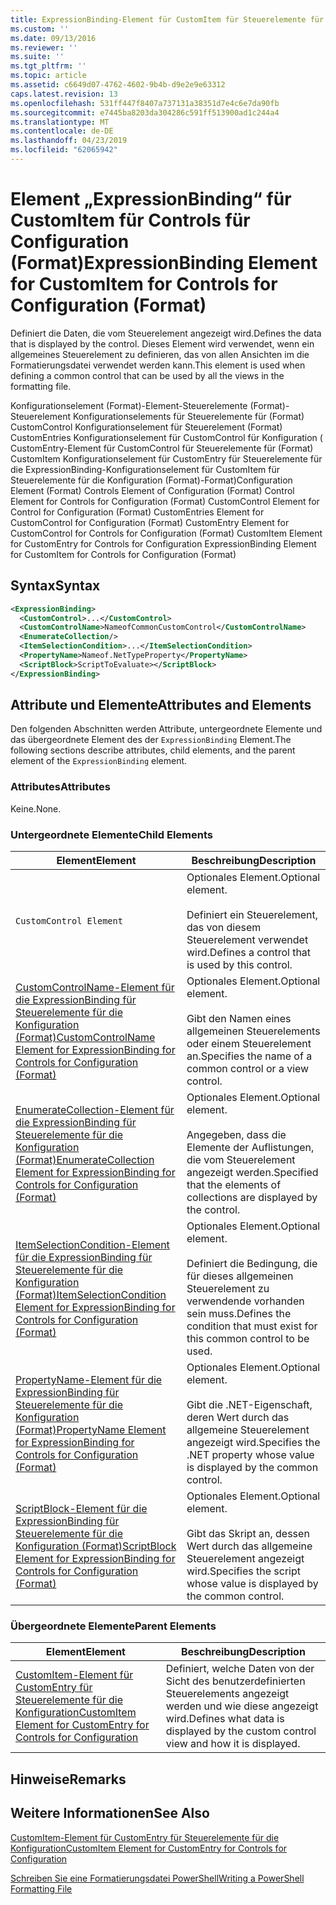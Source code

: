 ```yaml
---
title: ExpressionBinding-Element für CustomItem für Steuerelemente für die Konfiguration (Format) | Microsoft-Dokumentation
ms.custom: ''
ms.date: 09/13/2016
ms.reviewer: ''
ms.suite: ''
ms.tgt_pltfrm: ''
ms.topic: article
ms.assetid: c6649d07-4762-4602-9b4b-d9e2e9e63312
caps.latest.revision: 13
ms.openlocfilehash: 531ff447f8407a737131a38351d7e4c6e7da90fb
ms.sourcegitcommit: e7445ba8203da304286c591ff513900ad1c244a4
ms.translationtype: MT
ms.contentlocale: de-DE
ms.lasthandoff: 04/23/2019
ms.locfileid: "62065942"
---
```

# <a name="expressionbinding-element-for-customitem-for-controls-for-configuration-format"></a><span data-ttu-id="40aa1-102">Element „ExpressionBinding“ für CustomItem für Controls für Configuration (Format)</span><span class="sxs-lookup"><span data-stu-id="40aa1-102">ExpressionBinding Element for CustomItem for Controls for Configuration (Format)</span></span>

<span data-ttu-id="40aa1-103">Definiert die Daten, die vom Steuerelement angezeigt wird.</span><span class="sxs-lookup"><span data-stu-id="40aa1-103">Defines the data that is displayed by the control.</span></span> <span data-ttu-id="40aa1-104">Dieses Element wird verwendet, wenn ein allgemeines Steuerelement zu definieren, das von allen Ansichten im die Formatierungsdatei verwendet werden kann.</span><span class="sxs-lookup"><span data-stu-id="40aa1-104">This element is used when defining a common control that can be used by all the views in the formatting file.</span></span>

<span data-ttu-id="40aa1-105">Konfigurationselement (Format)-Element-Steuerelemente (Format)-Steuerelement Konfigurationselements für Steuerelemente für (Format) CustomControl Konfigurationselement für Steuerelement (Format) CustomEntries Konfigurationselement für CustomControl für Konfiguration ( CustomEntry-Element für CustomControl für Steuerelemente für (Format) CustomItem Konfigurationselement für CustomEntry für Steuerelemente für die ExpressionBinding-Konfigurationselement für CustomItem für Steuerelemente für die Konfiguration (Format)-Format)</span><span class="sxs-lookup"><span data-stu-id="40aa1-105">Configuration Element (Format) Controls Element of Configuration (Format) Control Element for Controls for Configuration (Format) CustomControl Element for Control for Configuration (Format) CustomEntries Element for CustomControl for Configuration (Format) CustomEntry Element for CustomControl for Controls for Configuration (Format) CustomItem Element for CustomEntry for Controls for Configuration ExpressionBinding Element for CustomItem for Controls for Configuration (Format)</span></span>

## <a name="syntax"></a><span data-ttu-id="40aa1-106">Syntax</span><span class="sxs-lookup"><span data-stu-id="40aa1-106">Syntax</span></span>

```xml
<ExpressionBinding>
  <CustomControl>...</CustomControl>
  <CustomControlName>NameofCommonCustomControl</CustomControlName>
  <EnumerateCollection/>
  <ItemSelectionCondition>...</ItemSelectionCondition>
  <PropertyName>Nameof.NetTypeProperty</PropertyName>
  <ScriptBlock>ScriptToEvaluate></ScriptBlock>
</ExpressionBinding>
```

## <a name="attributes-and-elements"></a><span data-ttu-id="40aa1-107">Attribute und Elemente</span><span class="sxs-lookup"><span data-stu-id="40aa1-107">Attributes and Elements</span></span>

<span data-ttu-id="40aa1-108">Den folgenden Abschnitten werden Attribute, untergeordnete Elemente und das übergeordnete Element des der `ExpressionBinding` Element.</span><span class="sxs-lookup"><span data-stu-id="40aa1-108">The following sections describe attributes, child elements, and the parent element of the `ExpressionBinding` element.</span></span>

### <a name="attributes"></a><span data-ttu-id="40aa1-109">Attributes</span><span class="sxs-lookup"><span data-stu-id="40aa1-109">Attributes</span></span>

<span data-ttu-id="40aa1-110">Keine.</span><span class="sxs-lookup"><span data-stu-id="40aa1-110">None.</span></span>

### <a name="child-elements"></a><span data-ttu-id="40aa1-111">Untergeordnete Elemente</span><span class="sxs-lookup"><span data-stu-id="40aa1-111">Child Elements</span></span>

|<span data-ttu-id="40aa1-112">Element</span><span class="sxs-lookup"><span data-stu-id="40aa1-112">Element</span></span>|<span data-ttu-id="40aa1-113">Beschreibung</span><span class="sxs-lookup"><span data-stu-id="40aa1-113">Description</span></span>|
|-------------|-----------------|
|`CustomControl Element`|<span data-ttu-id="40aa1-114">Optionales Element.</span><span class="sxs-lookup"><span data-stu-id="40aa1-114">Optional element.</span></span><br /><br /> <span data-ttu-id="40aa1-115">Definiert ein Steuerelement, das von diesem Steuerelement verwendet wird.</span><span class="sxs-lookup"><span data-stu-id="40aa1-115">Defines a control that is used by this control.</span></span>|
|[<span data-ttu-id="40aa1-116">CustomControlName-Element für die ExpressionBinding für Steuerelemente für die Konfiguration (Format)</span><span class="sxs-lookup"><span data-stu-id="40aa1-116">CustomControlName Element for ExpressionBinding for Controls for Configuration (Format)</span></span>](./customcontrolname-element-for-expressionbinding-for-controls-for-configuration-format.md)|<span data-ttu-id="40aa1-117">Optionales Element.</span><span class="sxs-lookup"><span data-stu-id="40aa1-117">Optional element.</span></span><br /><br /> <span data-ttu-id="40aa1-118">Gibt den Namen eines allgemeinen Steuerelements oder einem Steuerelement an.</span><span class="sxs-lookup"><span data-stu-id="40aa1-118">Specifies the name of a common control or a view control.</span></span>|
|[<span data-ttu-id="40aa1-119">EnumerateCollection-Element für die ExpressionBinding für Steuerelemente für die Konfiguration (Format)</span><span class="sxs-lookup"><span data-stu-id="40aa1-119">EnumerateCollection Element for ExpressionBinding for Controls for Configuration (Format)</span></span>](./enumeratecollection-element-for-expressionbinding-for-controls-for-configuration-format.md)|<span data-ttu-id="40aa1-120">Optionales Element.</span><span class="sxs-lookup"><span data-stu-id="40aa1-120">Optional element.</span></span><br /><br /> <span data-ttu-id="40aa1-121">Angegeben, dass die Elemente der Auflistungen, die vom Steuerelement angezeigt werden.</span><span class="sxs-lookup"><span data-stu-id="40aa1-121">Specified that the elements of collections are displayed by the control.</span></span>|
|[<span data-ttu-id="40aa1-122">ItemSelectionCondition-Element für die ExpressionBinding für Steuerelemente für die Konfiguration (Format)</span><span class="sxs-lookup"><span data-stu-id="40aa1-122">ItemSelectionCondition Element for ExpressionBinding for Controls for Configuration (Format)</span></span>](./itemselectioncondition-element-for-expressionbinding-for-controls-for-configuration-format.md)|<span data-ttu-id="40aa1-123">Optionales Element.</span><span class="sxs-lookup"><span data-stu-id="40aa1-123">Optional element.</span></span><br /><br /> <span data-ttu-id="40aa1-124">Definiert die Bedingung, die für dieses allgemeinen Steuerelement zu verwendende vorhanden sein muss.</span><span class="sxs-lookup"><span data-stu-id="40aa1-124">Defines the condition that must exist for this common control to be used.</span></span>|
|[<span data-ttu-id="40aa1-125">PropertyName-Element für die ExpressionBinding für Steuerelemente für die Konfiguration (Format)</span><span class="sxs-lookup"><span data-stu-id="40aa1-125">PropertyName Element for ExpressionBinding for Controls for Configuration (Format)</span></span>](./propertyname-element-for-expressionbinding-for-controls-for-configuration-format.md)|<span data-ttu-id="40aa1-126">Optionales Element.</span><span class="sxs-lookup"><span data-stu-id="40aa1-126">Optional element.</span></span><br /><br /> <span data-ttu-id="40aa1-127">Gibt die .NET-Eigenschaft, deren Wert durch das allgemeine Steuerelement angezeigt wird.</span><span class="sxs-lookup"><span data-stu-id="40aa1-127">Specifies the .NET property whose value is displayed by the common control.</span></span>|
|[<span data-ttu-id="40aa1-128">ScriptBlock-Element für die ExpressionBinding für Steuerelemente für die Konfiguration (Format)</span><span class="sxs-lookup"><span data-stu-id="40aa1-128">ScriptBlock Element for ExpressionBinding for Controls for Configuration (Format)</span></span>](./scriptblock-element-for-expressionbinding-for-controls-for-configuration-format.md)|<span data-ttu-id="40aa1-129">Optionales Element.</span><span class="sxs-lookup"><span data-stu-id="40aa1-129">Optional element.</span></span><br /><br /> <span data-ttu-id="40aa1-130">Gibt das Skript an, dessen Wert durch das allgemeine Steuerelement angezeigt wird.</span><span class="sxs-lookup"><span data-stu-id="40aa1-130">Specifies the script whose value is displayed by the common control.</span></span>|

### <a name="parent-elements"></a><span data-ttu-id="40aa1-131">Übergeordnete Elemente</span><span class="sxs-lookup"><span data-stu-id="40aa1-131">Parent Elements</span></span>

|<span data-ttu-id="40aa1-132">Element</span><span class="sxs-lookup"><span data-stu-id="40aa1-132">Element</span></span>|<span data-ttu-id="40aa1-133">Beschreibung</span><span class="sxs-lookup"><span data-stu-id="40aa1-133">Description</span></span>|
|-------------|-----------------|
|[<span data-ttu-id="40aa1-134">CustomItem-Element für CustomEntry für Steuerelemente für die Konfiguration</span><span class="sxs-lookup"><span data-stu-id="40aa1-134">CustomItem Element for CustomEntry for Controls for Configuration</span></span>](./customitem-element-for-customentry-for-controls-for-configuration-format.md)|<span data-ttu-id="40aa1-135">Definiert, welche Daten von der Sicht des benutzerdefinierten Steuerelements angezeigt werden und wie diese angezeigt wird.</span><span class="sxs-lookup"><span data-stu-id="40aa1-135">Defines what data is displayed by the custom control view and how it is displayed.</span></span>|

## <a name="remarks"></a><span data-ttu-id="40aa1-136">Hinweise</span><span class="sxs-lookup"><span data-stu-id="40aa1-136">Remarks</span></span>

## <a name="see-also"></a><span data-ttu-id="40aa1-137">Weitere Informationen</span><span class="sxs-lookup"><span data-stu-id="40aa1-137">See Also</span></span>

[<span data-ttu-id="40aa1-138">CustomItem-Element für CustomEntry für Steuerelemente für die Konfiguration</span><span class="sxs-lookup"><span data-stu-id="40aa1-138">CustomItem Element for CustomEntry for Controls for Configuration</span></span>](./customitem-element-for-customentry-for-controls-for-configuration-format.md)

[<span data-ttu-id="40aa1-139">Schreiben Sie eine Formatierungsdatei PowerShell</span><span class="sxs-lookup"><span data-stu-id="40aa1-139">Writing a PowerShell Formatting File</span></span>](./writing-a-powershell-formatting-file.md)

